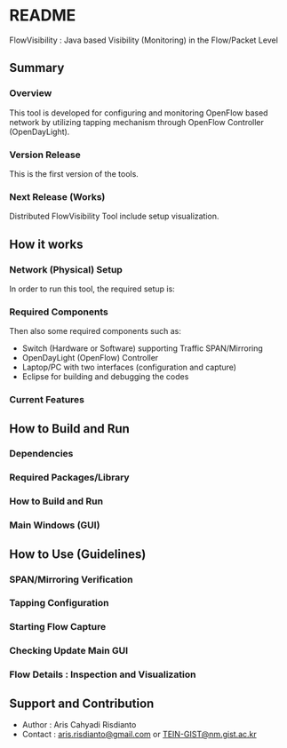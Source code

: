 # README #

FlowVisibility : Java based Visibility (Monitoring) in the Flow/Packet Level

## Summary ##

### Overview ###
This tool is developed for configuring and monitoring OpenFlow based network by utilizing tapping mechanism through OpenFlow Controller (OpenDayLight). 
### Version Release ###
This is the first version of the tools. 
### Next Release (Works) ###
Distributed FlowVisibility Tool include setup visualization.

## How it works ##

### Network (Physical) Setup ###
In order to run this tool, the required setup is:

### Required Components ###
Then also some required components such as:
* Switch (Hardware or Software) supporting Traffic SPAN/Mirroring
* OpenDayLight (OpenFlow) Controller
* Laptop/PC with two interfaces (configuration and capture)
* Eclipse for building and debugging the codes

### Current Features ###

## How to Build and Run ##

### Dependencies ###
### Required Packages/Library ###
### How to Build and Run ###
### Main Windows (GUI) ###

## How to Use (Guidelines)  ##

### SPAN/Mirroring Verification ###
### Tapping Configuration ###
### Starting Flow Capture ###
### Checking Update Main GUI ###
### Flow Details : Inspection and Visualization ###

## Support and Contribution ##

* Author : Aris Cahyadi Risdianto
* Contact : aris.risdianto@gmail.com or TEIN-GIST@nm.gist.ac.kr